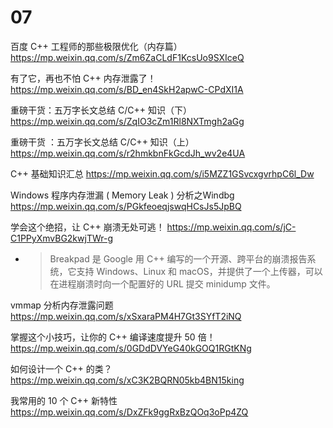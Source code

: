 
# 07

百度 C++ 工程师的那些极限优化（内存篇） https://mp.weixin.qq.com/s/Zm6ZaCLdF1KcsUo9SXIceQ

有了它，再也不怕 C++ 内存泄露了！ https://mp.weixin.qq.com/s/BD_en4SkH2apwC-CPdXI1A

重磅干货：五万字长文总结 C/C++ 知识（下） https://mp.weixin.qq.com/s/ZqIO3cZm1Rl8NXTmgh2aGg

重磅干货 ：五万字长文总结 C/C++ 知识（上） https://mp.weixin.qq.com/s/r2hmkbnFkGcdJh_wv2e4UA

C++ 基础知识汇总 https://mp.weixin.qq.com/s/i5MZZ1GSvcxgvrhpC6l_Dw

Windows 程序内存泄漏 ( Memory Leak ) 分析之Windbg https://mp.weixin.qq.com/s/PGkfeoeqjswqHCsJs5JpBQ

学会这个绝招，让 C++ 崩溃无处可逃！ https://mp.weixin.qq.com/s/jC-C1PPyXmvBG2kwjTWr-g
- > Breakpad 是 Google 用 C++ 编写的一个开源、跨平台的崩溃报告系统，它支持 Windows、Linux 和 macOS，并提供了一个上传器，可以在进程崩溃时向一个配置好的 URL 提交 minidump 文件。

vmmap 分析内存泄露问题 https://mp.weixin.qq.com/s/xSxaraPM4H7Gt3SYfT2iNQ

掌握这个小技巧，让你的 C++ 编译速度提升 50 倍！ https://mp.weixin.qq.com/s/0GDdDVYeG40kGOQ1RGtKNg

如何设计一个 C++ 的类？ https://mp.weixin.qq.com/s/xC3K2BQRN05kb4BN15king

我常用的 10 个 C++ 新特性 https://mp.weixin.qq.com/s/DxZFk9ggRxBzQOq3oPp4ZQ
